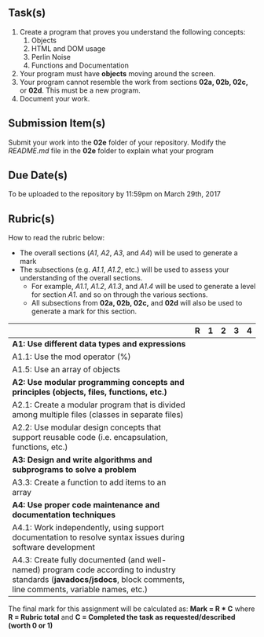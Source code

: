 Task(s)
-------
1. Create a program that proves you understand the following concepts:
	1. Objects
	2. HTML and DOM usage
	3. Perlin Noise
	4. Functions and Documentation
2. Your program must have **objects** moving around the screen.
3. Your program cannot resemble the work from sections **02a, 02b, 02c,** or **02d**.  This must be a new program.
4. Document your work. 

Submission Item(s)
------------------
Submit your work into the **02e** folder of your repository.
Modify the _README.md_ file in the **02e** folder to explain what your program 

Due Date(s)
-------------
To be uploaded to the repository by 11:59pm on March 29th, 2017

Rubric(s)
---------
How to read the rubric below:
* The overall sections (_A1_, _A2_, _A3_, and _A4_) will be used to generate a mark
* The subsections (e.g. _A1.1_, _A1.2_, etc.) will be used to assess your understanding of the overall sections.
  * For example, _A1.1_, _A1.2_, _A1.3_, and _A1.4_ will be used to generate a level for section _A1_. and so on through the various sections.
  * All subsections from **02a, 02b, 02c,** and **02d** will also be used to generate a mark for this section.

| | R | 1 | 2 | 3 | 4 |
|---| --- | --- | --- | --- | --- |
|**A1: Use different data types and expressions** |      |      |      |      |      |
|A1.1: Use the mod operator (%) |      |      |      |      |      |
|A1.5: Use an array of objects |      |      |      |      |      |
|**A2: Use modular programming concepts and principles (objects, files, functions, etc.)** |      |      |      |      |      |
|A2.1: Create a modular program that is divided among multiple files (classes in separate files)  | | | | | |
|A2.2: Use modular design concepts that support reusable code (i.e. encapsulation, functions, etc.)  | | | | | |
|**A3: Design and write algorithms and subprograms to solve a problem** |      |      |      |      |      |
|A3.3: Create a function to add items to an array  |      |      |      |      |      |
|**A4: Use proper code maintenance and documentation techniques** |      |      |      |      |      |
|A4.1: Work independently, using support documentation to resolve syntax issues during software development  | | | | | |
|A4.3: Create fully documented (and well-named) program code according to industry standards (**javadocs/jsdocs**, block comments, line comments, variable names, etc.)  | | | | | |

The final mark for this assignment will be calculated as: __Mark = R * C__ where **R = Rubric total** and **C = Completed the task as requested/described (worth 0 or 1)**